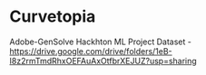 # Curvetopia
Adobe-GenSolve Hackhton ML Project
Dataset - https://drive.google.com/drive/folders/1eB-I8z2rmTmdRhxOEFAuAxOtfbrXEJUZ?usp=sharing
